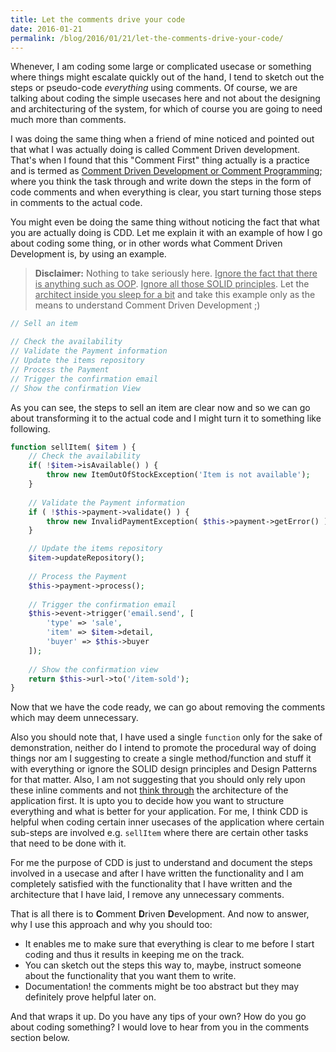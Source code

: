 ```yaml
---
title: Let the comments drive your code
date: 2016-01-21
permalink: /blog/2016/01/21/let-the-comments-drive-your-code/
---
```


Whenever, I am coding some large or complicated usecase or something where things might escalate quickly out of the hand, I tend to sketch out the steps or pseudo-code *everything* using comments. Of course, we are talking about coding the simple usecases here and not about the designing and architecturing of the system, for which of course you are going to need much more than comments.

I was doing the same thing when a friend of mine noticed and pointed out that what I was actually doing is called Comment Driven development. That's when I found that this "Comment First" thing actually is a practice and is termed as [Comment Driven Development or Comment Programming](https://en.wikipedia.org/wiki/Comment_programming); where you think the task through and write down the steps in the form of code comments and when everything is clear, you start turning those steps in comments to the actual code.

You might even be doing the same thing without noticing the fact that what you are actually doing is CDD. Let me explain it with an example of how I go about coding some thing, or in other words what Comment Driven Development is, by using an example.

>**Disclaimer:** Nothing to take seriously here. <u>Ignore the fact that there is anything such as OOP</u>. <u>Ignore all those SOLID principles</u>. Let the <u>architect inside you sleep for a bit</u> and take this example only as the means to understand Comment Driven Development ;)


```php
// Sell an item

// Check the availability
// Validate the Payment information
// Update the items repository
// Process the Payment
// Trigger the confirmation email
// Show the confirmation View

```

As you can see, the steps to sell an item are clear now and so we can go about transforming it to the actual code and I might turn it to something like following.

```php
function sellItem( $item ) {
    // Check the availability
    if( !$item->isAvailable() ) {
        throw new ItemOutOfStockException('Item is not available');
    }
    
    // Validate the Payment information
    if ( !$this->payment->validate() ) {
        throw new InvalidPaymentException( $this->payment->getError() );
    }

    // Update the items repository
    $item->updateRepository();
    
    // Process the Payment
    $this->payment->process();
    
    // Trigger the confirmation email
    $this->event->trigger('email.send', [
        'type' => 'sale', 
        'item' => $item->detail, 
        'buyer' => $this->buyer
    ]);
    
    // Show the confirmation view
    return $this->url->to('/item-sold');
}
```

Now that we have the code ready, we can go about removing the comments which may deem unnecessary. 

Also you should note that, I have used a single `function` only for the sake of demonstration, neither do I intend to promote the procedural way of doing things nor am I suggesting to create a single method/function and stuff it with everything or ignore the SOLID design principles and Design Patterns for that matter. Also, I am not suggesting that you should only rely upon these inline comments and not [think through](http://www.uml.org/) the architecture of the application first. It is upto you to decide how you want to structure everything and what is better for your application. For me, I think CDD is helpful when coding certain inner usecases of the application where certain sub-steps are involved e.g. `sellItem` where there are certain other tasks that need to be done with it.

For me the purpose of CDD is just to understand and document the steps involved in a usecase and after I have written the functionality and I am completely satisfied with the functionality that I have written and the architecture that I have laid, I remove any unnecessary comments.

That is all there is to **C**omment **D**riven **D**evelopment. And now to answer, why I use this approach and why you should too:

- It enables me to make sure that everything is clear to me before I start coding and thus it results in keeping me on the track.
- You can sketch out the steps this way to, maybe, instruct someone about the functionality that you want them to write.
- Documentation! the comments might be too abstract but they may definitely prove helpful later on.

And that wraps it up. Do you have any tips of your own? How do you go about coding something? I would love to hear from you in the comments section below.

